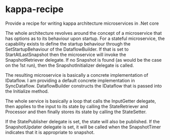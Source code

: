 # kappa-recipe
Provide a recipe for writing kappa architecture microservices in .Net core

The whole architecture revolves around the concept of a microservice that has options as to its behaviour upon startup.
For a stateful microservice, the capability exists to define the startup behaviour through the 
SetStartupBehaviour of the DataflowBuilder. If that is set to StartAtLastSnapshot then the microservice will invoke the SnapshotRetriever delegate. If no Snapshot is found (as would be the case on the 1st run), then the SnapshotInitializer delegate is called.

The resulting microservice is basically a concrete implementation of IDataflow.  I am providing a default concrete implementation in SyncDataflow. DataflowBuilder constructs the IDataflow that is passed into the Initialize method.

The whole service is basically a loop that calls the InputGetter delegate, then applies to the input to its state by calling the StateRetriever and Processor and then finally stores its state by calling the StateSetter.

If the StatePublisher delegate is set, the state will also be published.
If the SnapshotUpdater delegate is set, it will be called when the SnapshotTimer indicates that it is appropriate to snapshot.


